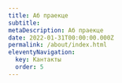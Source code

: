```yaml
---
title: Аб праекце
subtitle:
metaDescription: Аб праекце
date: 2022-01-31T00:00:00.000Z
permalink: /about/index.html
eleventyNavigation:
  key: Кантакты
  order: 5
---
```

## 

